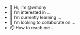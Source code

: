 - 👋 Hi, I’m @wmdny
- 👀 I’m interested in ...
- 🌱 I’m currently learning ...
- 💞️ I’m looking to collaborate on ...
- 📫 How to reach me ...

<!---
wmdny/wmdny is a ✨ special ✨ repository because its `README.md` (this file) appears on your GitHub profile.
You can click the Preview link to take a look at your changes.
--->
